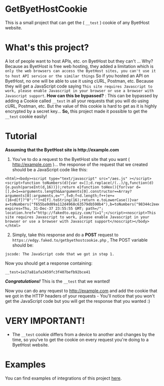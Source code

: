 # GetByetHostCookie
This is a small project that can get the ( `__test` ) cookie of any ByetHost website.

# What's this project?
A lot of people want to host APIs, etc. on ByetHost but they can't ...
Why? Because as ByetHost is free web hosting, they added a limitation which is `only the web browsers can access the ByetHost sites, you can't use it to host API service or the similar things`
So if you hosted an API on ByetHost, no one will be able to use it using cURL, Postman, etc. Because they will get a JavaScript code saying `This site requires Javascript to work, please enable Javascript in your browser or use a browser with Javascript support`.
**How can this be bypassed?** : This can be bypassed by adding a Cookie called `__test` in all your requests that you will do using cURL, Postman, etc.
But the value of this cookie is hard to get as it is highly encrypted by a secret key... __So,__ this project made it possible to get the `__test` cookie easily!

# Tutorial
__Assuming that the ByetHost site is http://example.com__
1. You've to do a request to the ByetHost site that you want ( http://example.com )... the response of the request that we created should be a JavaScript code like this:
```
<html><body><script type="text/javascript" src="/aes.js" ></script><script>function toNumbers(d){var e=[];d.replace(/(..)/g,function(d){e.push(parseInt(d,16))});return e}function toHex(){for(var d=[],d=1==arguments.length&&arguments[0].constructor==Array?arguments[0]:arguments,e="",f=0;f<d.length;f++)e+=(16>d[f]?"0":"")+d[f].toString(16);return e.toLowerCase()}var a=toNumbers("f655ba9d09a112d4968c63579db590b4"),b=toNumbers("98344c2eee86c3994890592585b49f80"),c=toNumbers("5d0828234733628dc4be8a604efd66ba");document.cookie="__test="+toHex(slowAES.decrypt(c,2,a,b))+"; expires=Thu, 31-Dec-37 23:55:55 GMT; path=/"; location.href="http://fakedto.epizy.com/?i=1";</script><noscript>This site requires Javascript to work, please enable Javascript in your browser or use a browser with Javascript support</noscript></body></html>
```
2. Simply, take this response and do a **POST** request to `https://edgy.faked.to/getbyethostcookie.php` ,
The POST variable should be:
```
jscode: The JavaScript code that we got in step 1.
```

Now you should get a response containing:
```
__test=1e27a81afa3459fc3f407befb92bce41
```

***Congratulations!*** This is the `__test` that we wanted!

Now you can do any request to http://example.com and add the cookie that we got in the HTTP headers of your requests - You'll notice that you won't get the JavaScript code but you will get the response that you wanted :)

# VERY IMPORTANT!
* The `__test` cookie differs from a device to another and changes by the time, so you've to get the cookie on every request you're doing to a ByetHost website.

# Examples
You can find examples of integrations of this project [here](https://github.com/mariolatiffathy/GetByetHostCookie/tree/master/Examples).
